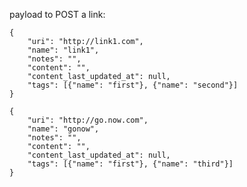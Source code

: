 payload to POST a link: 

    {
        "uri": "http://link1.com",
        "name": "link1",
        "notes": "",
        "content": "",
        "content_last_updated_at": null,
        "tags": [{"name": "first"}, {"name": "second"}]
    }
    
    {
        "uri": "http://go.now.com",
        "name": "gonow",
        "notes": "",
        "content": "",
        "content_last_updated_at": null,
        "tags": [{"name": "first"}, {"name": "third"}]
    }

    
